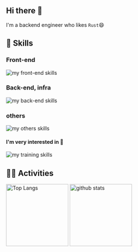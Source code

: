 ## Hi there 👋
I'm a backend engineer who likes `Rust`😄

<!--![riii111's GitHub stats](https://github-readme-stats.vercel.app/api/top-langs/?username=riii111&show_icons=true&theme=radical)　-->
<!--
**riii111/riii111** is a ✨ _special_ ✨ repository because its `README.md` (this file) appears on your GitHub profile.

Here are some ideas to get you started:

- 🔭 I’m currently working on ...
- 🌱 I’m currently learning ...
- 👯 I’m looking to collaborate on ...
- 🤔 I’m looking for help with ...
- 💬 Ask me about ...
- 📫 How to reach me: ...
- 😄 Pronouns: ...
- ⚡ Fun fact: ...
-->

<!-- 参考→ https://qiita.com/mmnn/items/cf465d271171cba8bd51 -->

<!-- 1. GitHub usernameを変更 -->
<!-- <div align="right">
  <img src="https://komarev.com/ghpvc/?username=riii111" />
</div> -->

<!-- 3. 好きな技術スタックに変更 -->
<!-- ライトモート：theme=light, ダークモート：theme=dark -->
<!-- アイコンの選択肢一覧：https://arc.net/l/quote/zizyykfh -->
## 🌱 Skills
### Front-end
<img alt="my front-end skills" src="https://skillicons.dev/icons?theme=dark&perline=9&i=html,css,js,ts,react,next,vue,nuxt" />

### Back-end, infra
<img alt="my back-end skills" src="https://skillicons.dev/icons?theme=dark&perline=9&i=rust,actix,python,fastapi,graphql,django,ts,nestjs,mongodb,postgresql,mysql,docker,aws" />

### others
<img alt="my others skills" src="https://skillicons.dev/icons?theme=dark&perline=7&i=c,cpp,linux" />

#### I'm very interested in 🧐
<img alt="my training skills" src="https://skillicons.dev/icons?theme=dark&perline=7&i=svelte,gcp,cloudflare" />


<!-- 4. GitHub usernameを変更, 2箇所 -->
<!-- ライトモート：theme=light, ダークモート：theme=vue-dark  -->
## 🏃‍♀️ Activities
<div align="left"> 
  <img alt="Top Langs" height="170px" src="https://github-readme-stats-2ptj.vercel.app/api?username=riii111&theme=vision-friendly-dark&layout=compact&show_icons=true" />
  <img alt="github stats" height="170px" src="https://github-readme-stats-2ptj.vercel.app/api/top-langs/?username=riii111&theme=vision-friendly-dark&layout=compact&show_icons=true" />
</div>
